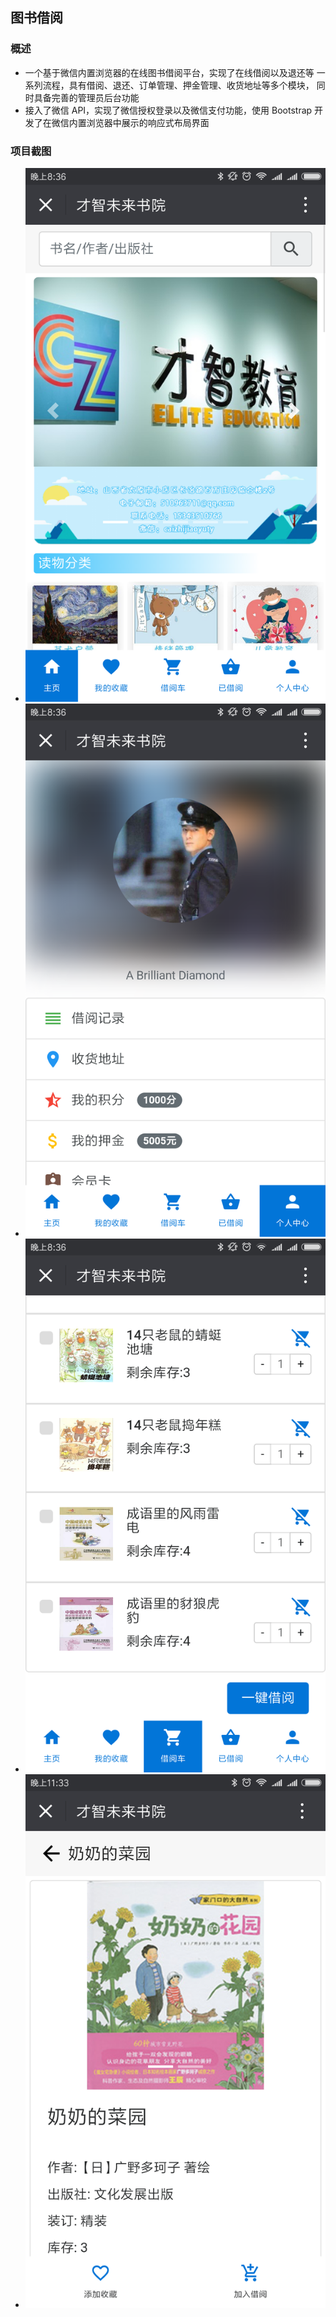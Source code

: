 ## 图书借阅

### 概述
- 一个基于微信内置浏览器的在线图书借阅平台，实现了在线借阅以及退还等 一系列流程，具有借阅、退还、订单管理、押金管理、收货地址等多个模块， 同时具备完善的管理员后台功能
- 接入了微信 API，实现了微信授权登录以及微信支付功能，使用 Bootstrap 开 发了在微信内置浏览器中展示的响应式布局界面

### 项目截图
- ![主页](./images/主页.png)
- ![个人中心](./images/个人中心.png)
- ![借阅车](./images/借阅车.png)
- ![图书详情页](./images/图书详情页.png)